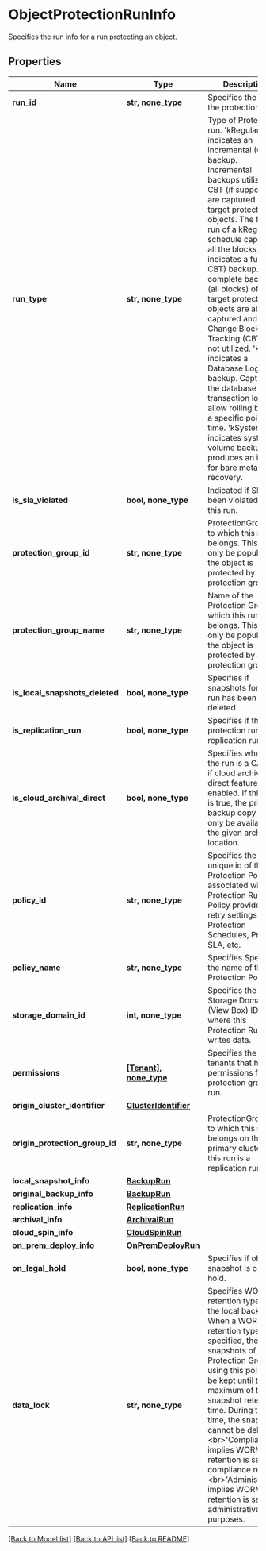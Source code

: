 # ObjectProtectionRunInfo

Specifies the run info for a run protecting an object.

## Properties
Name | Type | Description | Notes
------------ | ------------- | ------------- | -------------
**run_id** | **str, none_type** | Specifies the ID of the protection run. | [optional] 
**run_type** | **str, none_type** | Type of Protection run. &#39;kRegular&#39; indicates an incremental (CBT) backup. Incremental backups utilizing CBT (if supported) are captured of the target protection objects. The first run of a kRegular schedule captures all the blocks. &#39;kFull&#39; indicates a full (no CBT) backup. A complete backup (all blocks) of the target protection objects are always captured and Change Block Tracking (CBT) is not utilized. &#39;kLog&#39; indicates a Database Log backup. Capture the database transaction logs to allow rolling back to a specific point in time. &#39;kSystem&#39; indicates system volume backup. It produces an image for bare metal recovery. | [optional] 
**is_sla_violated** | **bool, none_type** | Indicated if SLA has been violated for this run. | [optional] 
**protection_group_id** | **str, none_type** | ProtectionGroupId to which this run belongs. This will only be populated if the object is protected by a protection group. | [optional] 
**protection_group_name** | **str, none_type** | Name of the Protection Group to which this run belongs. This will only be populated if the object is protected by a protection group. | [optional] 
**is_local_snapshots_deleted** | **bool, none_type** | Specifies if snapshots for this run has been deleted. | [optional] 
**is_replication_run** | **bool, none_type** | Specifies if this protection run is a replication run. | [optional] 
**is_cloud_archival_direct** | **bool, none_type** | Specifies whether the run is a CAD run if cloud archive direct feature is enabled. If this field is true, the primary backup copy will only be available at the given archived location. | [optional] 
**policy_id** | **str, none_type** | Specifies the unique id of the Protection Policy associated with the Protection Run. The Policy provides retry settings Protection Schedules, Priority, SLA, etc. | [optional] 
**policy_name** | **str, none_type** | Specifies Specifies the name of the Protection Policy. | [optional] 
**storage_domain_id** | **int, none_type** | Specifies the Storage Domain (View Box) ID where this Protection Run writes data. | [optional] 
**permissions** | [**[Tenant], none_type**](Tenant.md) | Specifies the list of tenants that have permissions for this protection group run. | [optional] 
**origin_cluster_identifier** | [**ClusterIdentifier**](ClusterIdentifier.md) |  | [optional] 
**origin_protection_group_id** | **str, none_type** | ProtectionGroupId to which this run belongs on the primary cluster if this run is a replication run. | [optional] 
**local_snapshot_info** | [**BackupRun**](BackupRun.md) |  | [optional] 
**original_backup_info** | [**BackupRun**](BackupRun.md) |  | [optional] 
**replication_info** | [**ReplicationRun**](ReplicationRun.md) |  | [optional] 
**archival_info** | [**ArchivalRun**](ArchivalRun.md) |  | [optional] 
**cloud_spin_info** | [**CloudSpinRun**](CloudSpinRun.md) |  | [optional] 
**on_prem_deploy_info** | [**OnPremDeployRun**](OnPremDeployRun.md) |  | [optional] 
**on_legal_hold** | **bool, none_type** | Specifies if object&#39;s snapshot is on legal hold. | [optional] 
**data_lock** | **str, none_type** | Specifies WORM retention type for the local backeup. When a WORM retention type is specified, the snapshots of the Protection Groups using this policy will be kept until the maximum of the snapshot retention time. During that time, the snapshots cannot be deleted. &lt;br&gt;&#39;Compliance&#39; implies WORM retention is set for compliance reason. &lt;br&gt;&#39;Administrative&#39; implies WORM retention is set for administrative purposes. | [optional] 

[[Back to Model list]](../README.md#documentation-for-models) [[Back to API list]](../README.md#documentation-for-api-endpoints) [[Back to README]](../README.md)


